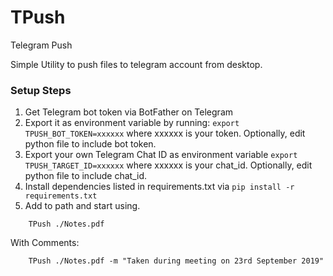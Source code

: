 # TPush

Telegram Push

Simple Utility to push files to telegram account from desktop.


### Setup Steps

1. Get Telegram bot token via BotFather on Telegram
2. Export it as environment variable by running: `export TPUSH_BOT_TOKEN=xxxxxx` where xxxxxx is your token. Optionally, edit python file to include bot token.
3. Export your own Telegram Chat ID as environment variable `export TPUSH_TARGET_ID=xxxxxx` where xxxxxx is your chat_id. Optionally, edit python file to include chat_id.
3. Install dependencies listed in requirements.txt via `pip install -r requirements.txt`
4. Add to path and start using.


```
    TPush ./Notes.pdf
```

With Comments:

```
    TPush ./Notes.pdf -m "Taken during meeting on 23rd September 2019"
```
